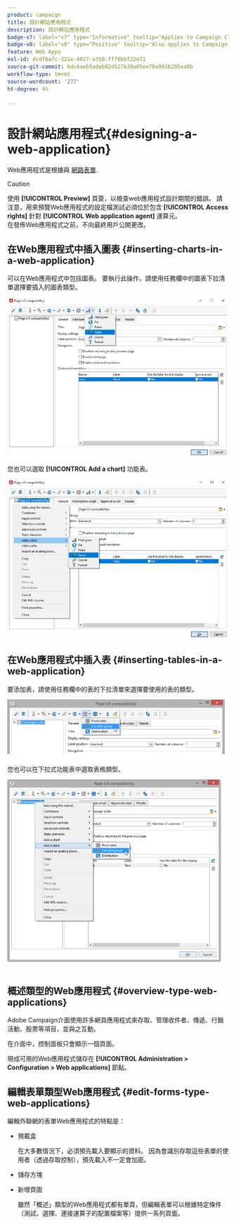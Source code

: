 ```yaml
---
product: campaign
title: 設計網站應用程式
description: 設計網站應用程式
badge-v7: label="v7" type="Informative" tooltip="Applies to Campaign Classic v7"
badge-v8: label="v8" type="Positive" tooltip="Also applies to Campaign v8"
feature: Web Apps
exl-id: dcdf6afc-321e-4027-a350-fff6bbf22e71
source-git-commit: 6dc6aeb5adeb82d527b39a05ee70a9926205ea0b
workflow-type: tm+mt
source-wordcount: '277'
ht-degree: 4%

---
```


# 設計網站應用程式{#designing-a-web-application}



Web應用程式是根據與 [網路表單](about-web-forms.md).

>[!CAUTION]
>
>使用 **[!UICONTROL Preview]** 頁簽，以檢查web應用程式設計期間的錯誤。 請注意，用來預覽Web應用程式的設定檔測試必須位於包含 **[!UICONTROL Access rights]** 針對 **[!UICONTROL Web application agent]** 運算元。 </br>在發佈Web應用程式之前，不向最終用戶公開更改。

## 在Web應用程式中插入圖表 {#inserting-charts-in-a-web-application}

可以在Web應用程式中包括圖表。 要執行此操作，請使用任務欄中的圖表下拉清單選擇要插入的圖表類型。

![](assets/s_ncs_admin_webapps_bar_graph.png)

您也可以選取 **[!UICONTROL Add a chart]** 功能表。

![](assets/s_ncs_admin_webapps_graph.png)

## 在Web應用程式中插入表 {#inserting-tables-in-a-web-application}

要添加表，請使用任務欄中的表的下拉清單來選擇要使用的表的類型。

![](assets/s_ncs_admin_webapps_bar_table.png)

您也可以在下拉式功能表中選取表格類型。

![](assets/s_ncs_admin_webapps_table.png)

## 概述類型的Web應用程式 {#overview-type-web-applications}

Adobe Campaign介面使用許多網頁應用程式來存取、管理收件者、傳遞、行銷活動、股票等項目，並與之互動。

在介面中，控制面板只會顯示一個頁面。

現成可用的Web應用程式儲存在 **[!UICONTROL Administration > Configuration > Web applications]** 節點。

## 編輯表單類型Web應用程式 {#edit-forms-type-web-applications}

編輯外聯網的表單Web應用程式的特點是：

* 預載盒

   在大多數情況下，必須預先載入要顯示的資料。 因為會識別存取這些表單的使用者（透過存取控制），預先載入不一定會加密。

* 儲存方塊
* 新增頁面

   雖然「概述」類型的Web應用程式都有單頁，但編輯表單可以根據特定條件（測試、選擇、連接運算子的配置檔案等）提供一系列頁面。

